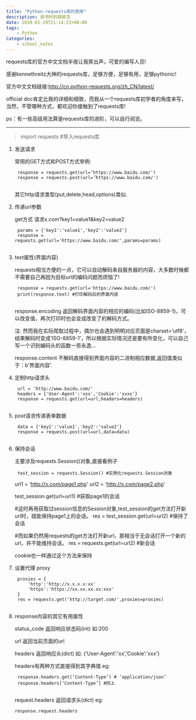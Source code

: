 ```yaml
---
title: "Python-requests库的使用"
description: 读书时的碎碎念
date: 2018-01-29T21:14:23+08:00
tags:
    - Python
Categories:
    - school_notes
---
```


requests库的官方中文文档半夜让我笑出声，可爱的编写人员!

感谢kennethreitz大神的requests库，足够方便，足够有用，足够pythonic!

官方中文文档链接:http://cn.python-requests.org/zh_CN/latest/

official doc肯定比我的详细和细致，而我从一个requests库初学者的角度来写，当然，不管哪种方式，都欢迎你接触到了requests库!

ps：有一些高级用法算是requests库的进阶，可以自行阅览。

------

> import requests #导入requests库

1. 发送请求

   常用的GET方式和POST方式举例:

   ```
    response = requests.get(url=’https://www.baidu.com/')
    response = requests.post(url=’https://www.baidu.com/')
    
   ```

   其它http请求类型(put,delete,head,options)类似.

   

2. 传递url参数

   get方式 请求x.com?key1=value1&key2=value2

   ```
    params = {'key1':'value1','key2':'value2'}
    response = requests.get(url='https://www.baidu.com/',params=params)
    
   ```

3. text属性(界面内容)

   requests相当方便的一点，它可以自动解码来自服务器的内容，大多数时候都不需要自己再因为目标url的编码问题而烦恼了!

   ```
    response = requests.get(url='https://www.baidu.com/')
    print(response.text) #打印解码后的界面内容
    
   ```

   response.encoding 返回解码界面内容的相应的编码(比如ISO-8859-1)，可以改变值，再次打印时也会变成改变了的解码方式。

   注:
   然而我在实际爬取过程中，偶尔也会遇到明明对应页面是charset=’utf8’，结果解码时变成’ISO-8859-1’，所以根据实际情况还是要有所变化，可以自己写一个识别编码头的函数一劳永逸…

   response.content 不解码直接得到界面内容的二进制相应数据,返回值类似于：b’界面内容’.

4. 定制http请求头

   ```
    url = 'http://www.baidu.com/'
    headers = {'User-Agent':'xxx','Cookie':'xxxx'}
    response = requests.get(url=url,headers=headers)
    
   ```

5. post请求传递表单数据

   ```
    data = {'key1':'value1','key2':'value2'}
    response = requests.post(url=url,data=data)
    
   ```

6. 保持会话

   主要涉及requests.Session()对象,直接看例子

   ```
    test_session = requests.Session() #实例化requests.Session对象
   ```

   

   url1 = ‘http://x.com/page1.php'
   url2 = ‘http://x.com/page2.php'

   test_session.get(url=url1) #获取page1的会话

   \#这时再用获取过session信息的Session对象,test_session的get方法打开新url时，就能保持page1上的会话。
   res = test_session.get(url=url2) #保持了会话

   \#而如果仍然用requests的get方法打开新url，那相当于无会话打开一个新的url，并不能维持会话。
   res = requests.get(url=url2) #新会话

   cookie也一样通过这个方法来保持

7. 设置代理 proxy

   ```
    proxies = {
        'http':'http://x.x.x.x:xx'
        'https':'https://xx.xx.xx.xx:xxx'
    }
    res = requests.get('http://target.com/',proxies=proxies)
    
   ```

1. response内容的其它有用属性

   status_code 返回响应状态码(int) 如:200

   url 返回当前页面的url

   headers 返回响应头(dict) 如: {‘User-Agent’:’xx’,’Cookie’:’xxx’}

   headers有两种方式直接得到其字典值
   eg:

   ```
    response.headers.get(‘Content-Type’) # ‘application/json’
    response.headers[‘Content-Type’] #同上
    
   ```

   

   request.headers 返回请求头(dict)
   eg:

   ```
   response.request.headers
   ```

